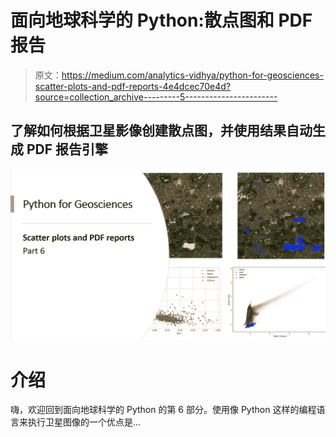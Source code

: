 # 面向地球科学的 Python:散点图和 PDF 报告

> 原文：<https://medium.com/analytics-vidhya/python-for-geosciences-scatter-plots-and-pdf-reports-4e4dcec70e4d?source=collection_archive---------5----------------------->

## 了解如何根据卫星影像创建散点图，并使用结果自动生成 PDF 报告引擎

![](img/f1ede168dd380dbc04823a8126162d55.png)

# 介绍

嗨，欢迎回到面向地球科学的 Python 的第 6 部分。使用像 Python 这样的编程语言来执行卫星图像的一个优点是…